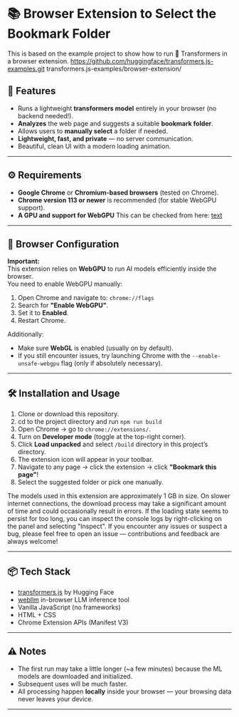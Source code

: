 # 📚 Browser Extension to Select the Bookmark Folder
This is based on the example project to show how to run 🤗 Transformers in a browser extension.  https://github.com/huggingface/transformers.js-examples.git
transformers.js-examples/browser-extension/

## 🚀 Features

- Runs a lightweight **transformers model** entirely in your browser (no backend needed!).
- **Analyzes** the web page and suggests a suitable **bookmark folder**.
- Allows users to **manually select** a folder if needed.
- **Lightweight, fast, and private** — no server communication.
- Beautiful, clean UI with a modern loading animation.

---

## ⚙️ Requirements

- **Google Chrome** or **Chromium-based browsers** (tested on Chrome).
- **Chrome version 113 or newer** is recommended (for stable WebGPU support).
- **A GPU and support for WebGPU** This can be checked from here: [text](https://webgpureport.org/)

---

## 🔧 Browser Configuration

**Important:**  
This extension relies on **WebGPU** to run AI models efficiently inside the browser.  
You need to enable WebGPU manually:

1. Open Chrome and navigate to: `chrome://flags`
2. Search for **"Enable WebGPU"**.
3. Set it to **Enabled**.
4. Restart Chrome.

Additionally:
- Make sure **WebGL** is enabled (usually on by default).
- If you still encounter issues, try launching Chrome with the `--enable-unsafe-webgpu` flag (only if absolutely necessary).

---

## 🛠 Installation and Usage

1. Clone or download this repository.
2. cd to the project directory and run `npm run build`
2. Open Chrome → go to `chrome://extensions/`.
3. Turn on **Developer mode** (toggle at the top-right corner).
4. Click **Load unpacked** and select `/build` directory in this project’s directory.
5. The extension icon will appear in your toolbar.
6. Navigate to any page → click the extension → click **"Bookmark this page"**!
7. Select the suggested folder or pick one manually.

The models used in this extension are approximately 1 GB in size. On slower internet connections, the download process may take a significant amount of time and could occasionally result in errors.
If the loading state seems to persist for too long, you can inspect the console logs by right-clicking on the panel and selecting "Inspect".
If you encounter any issues or suspect a bug, please feel free to open an issue — contributions and feedback are always welcome!

---

## 📦 Tech Stack

- [transformers.js](https://huggingface.co/docs/transformers.js/index) by Hugging Face
- [webllm](https://www.npmjs.com/package/@mlc-ai/web-llm) in-browser LLM inference tool
- Vanilla JavaScript (no frameworks)
- HTML + CSS
- Chrome Extension APIs (Manifest V3)

---

## ⚠️ Notes

- The first run may take a little longer (~a few minutes) because the ML models are downloaded and initialized.
- Subsequent uses will be much faster.
- All processing happen **locally** inside your browser — your browsing data never leaves your device.

---